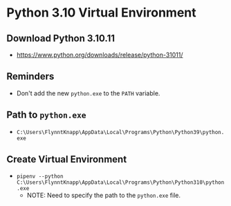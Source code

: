 # Python 3.10 Virtual Environment

## Download Python 3.10.11

* <https://www.python.org/downloads/release/python-31011/>

## Reminders

* Don't add the new `python.exe` to the `PATH` variable.

## Path to `python.exe`

* `C:\Users\FlynntKnapp\AppData\Local\Programs\Python\Python39\python.exe`

## Create Virtual Environment

* `pipenv --python C:\Users\FlynntKnapp\AppData\Local\Programs\Python\Python310\python.exe`
    * NOTE: Need to specify the path to the `python.exe` file.
